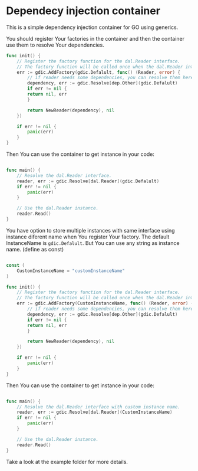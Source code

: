 # Dependecy injection container

This is a simple dependency injection container for GO using generics.

You should register Your factories in the container and then the container use them to resolve Your dependencies.

```go
func init() {
	// Register the factory function for the dal.Reader interface.
	// The factory function will be called once when the dal.Reader interface is resolved.
	err := gdic.AddFactory(gdic.Defalult, func() (Reader, error) {
        // if reader needs some dependencies, you can resolve them here.
        dependency, err := gdic.Resolve[dep.Other](gdic.Defalult)
        if err != nil {
        return nil, err
        }

		return NewReader(dependency), nil
	})

	if err != nil {
		panic(err)
	}
}
```

Then You can use the container to get instance in your code:

```go

func main() {
    // Resolve the dal.Reader interface.
    reader, err := gdic.Resolve[dal.Reader](gdic.Defalult)
    if err != nil {
        panic(err)
    }

    // Use the dal.Reader instance.
    reader.Read()
}
```

You have option to store multiple instances with same interface using instance diferent name when You register Your factory. 
The default InstanceName is `gdic.Defalult`.
But You can use any string as instance name. (define as const)

```go

const (
    CustomInstanceName = "customInstanceName"
)

func init() {
    // Register the factory function for the dal.Reader interface.
    // The factory function will be called once when the dal.Reader interface is resolved.
    err := gdic.AddFactory(CustomInstanceName, func() (Reader, error) {
        // if reader needs some dependencies, you can resolve them here.
        dependency, err := gdic.Resolve[dep.Other](gdic.Defalult)
        if err != nil {
        return nil, err
        }

        return NewReader(dependency), nil
    })

    if err != nil {
        panic(err)
    }
}
```

Then You can use the container to get instance in your code:
```go

func main() {
    // Resolve the dal.Reader interface with custom instance name.
    reader, err := gdic.Resolve[dal.Reader](CustomInstanceName)
    if err != nil {
        panic(err)
    }

    // Use the dal.Reader instance.
    reader.Read()
}

```

Take a look at the example folder for more details.